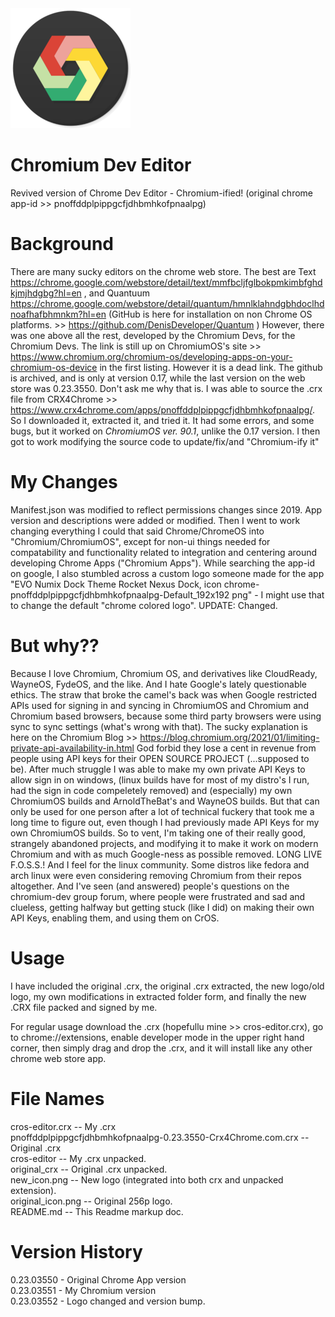 <img src="https://github.com/Alex313031/Chromium-Dev-Editor/blob/main/new_icon.png">

# Chromium Dev Editor
Revived version of Chrome Dev Editor - Chromium-ified! (original chrome app-id >> pnoffddplpippgcfjdhbmhkofpnaalpg)

# Background
There are many sucky editors on the chrome web store.
The best are Text https://chrome.google.com/webstore/detail/text/mmfbcljfglbokpmkimbfghdkjmjhdgbg?hl=en , and Quantuum https://chrome.google.com/webstore/detail/quantum/hmnlklahndgbhdoclhdnoafhafbhmnkm?hl=en (GitHub is here for installation on non Chrome OS platforms. >> https://github.com/DenisDeveloper/Quantum )
However, there was one above all the rest, developed by the Chromium Devs, for the Chromium Devs. The link is still up on ChromiumOS's site >> https://www.chromium.org/chromium-os/developing-apps-on-your-chromium-os-device in the first listing. However it is a dead link. The github is archived, and is only at version 0.17, while the last version on the web store was 0.23.3550. Don't ask me why that is. I was able to source the .crx file from CRX4Chrome >> https://www.crx4chrome.com/apps/pnoffddplpippgcfjdhbmhkofpnaalpg/. So I downloaded it, extracted it, and tried it. It had some errors, and some bugs, but it worked on *ChromiumOS ver. 90.1*, unlike the 0.17 version. I then got to work modifying the source code to update/fix/and "Chromium-ify it"

# My Changes
Manifest.json was modified to reflect permissions changes since 2019. App version and descriptions were added or modified. Then I went to work changing everything I could that said Chrome/ChromeOS into "Chromium/ChromiumOS", except for non-ui things needed for compatability and functionality related to integration and centering around developing Chrome Apps ("Chromium Apps"). While searching the app-id on google, I also stumbled across a custom logo someone made for the app "EVO Numix Dock Theme Rocket Nexus Dock, icon chrome-pnoffddplpippgcfjdhbmhkofpnaalpg-Default_192x192 png" - I might use that to change the default "chrome colored logo". UPDATE: Changed.

# But why??
Because I love Chromium, Chromium OS, and derivatives like CloudReady, WayneOS, FydeOS, and the like. And I hate Google's lately questionable ethics. The straw that broke the camel's back was when Google restricted APIs used for signing in and syncing in ChromiumOS and Chromium and Chromium based browsers, because some third party browsers were using sync to sync settings (what's wrong with that). The sucky explanation is here on the Chromium Blog >> https://blog.chromium.org/2021/01/limiting-private-api-availability-in.html God forbid they lose a cent in revenue from people using API keys for their OPEN SOURCE PROJECT (...supposed to be). After much struggle I was able to make my own private API Keys to allow sign in on windows, (linux builds have for most of my distro's I run, had the sign in code compeletely removed) and (especially) my own ChromiumOS builds and ArnoldTheBat's and WayneOS builds. But that can only be used for one person after a lot of technical fuckery that took me a long time to figure out, even though I had previously made API Keys for my own ChromiumOS builds. So to vent, I'm taking one of their really good, strangely abandoned projects, and modifying it to make it work on modern Chromium and with as much Google-ness as possible removed. LONG LIVE F.O.S.S.!
And I feel for the linux community. Some distros like fedora and arch linux were even considering removing Chromium from their repos altogether. And I've seen (and answered) people's questions on the chromium-dev group forum, where people were frustrated and sad and clueless, getting halfway but getting stuck (like I did) on making their own API Keys, enabling them, and using them on CrOS.

# Usage
I have included the original .crx, the original .crx extracted, the new logo/old logo, my own modifications in extracted folder form, and finally the new .CRX file packed and signed by me.

For regular usage download the .crx (hopefullu mine >> cros-editor.crx), go to chrome://extensions, enable developer mode in the upper right hand corner, then simply drag and drop the .crx, and it will install like any other chrome web store app.

# File Names
cros-editor.crx -- My .crx  
pnoffddplpippgcfjdhbmhkofpnaalpg-0.23.3550-Crx4Chrome.com.crx -- Original .crx  
cros-editor -- My .crx unpacked.  
original_crx -- Original .crx unpacked.  
new_icon.png -- New logo (integrated into both crx and unpacked extension).  
original_icon.png -- Original 256p logo.  
README.md -- This Readme markup doc.  

# Version History
0.23.03550 - Original Chrome App version  
0.23.03551 - My Chromium version  
0.23.03552 - Logo changed and version bump.  
